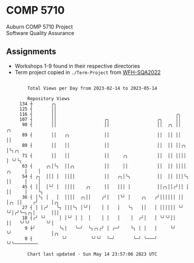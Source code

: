 # COMP 5710
Auburn COMP 5710 Project  
Software Quality Assurance

## Assignments
- Workshops 1-9 found in their respective directories
- Term project copied in `./Term-Project` from [WFH-SQA2022](https://github.com/wumphlett/WFH-SQA2022-AUBURN)

```

        Total Views per Day from 2023-02-14 to 2023-05-14

        Repository Views
     134 ┼       ╭╮
     125 ┤       ││
     116 ┤       ││                                             ╭╮
     107 ┤       ││                  ╭╮                  ╭╮     ││
      98 ┤       ││                  ││                  ││  ╭╮ ││             ╭╮
      89 ┤       ││   ╭╮             ││                  ││  ││ ││             ││
      80 ┤       ││   ││             ││                  ││  ││ ││╭╮           │╰╮╭╮
      71 ┤       ││   ││             ││     ╭╮           ││  ││ ││││           │ ╰╯╰╮
      63 ┤     ╭╮│╰╮  ││╭╮           ││     ││           ││  ││ ││││    ╭╮     │    │
      54 ┤ ╭╮  │││ │  ││││           ││   ╭╮│╰╮          ││  ││ │││╰╮   ││     │    │
      45 ┤ ││  │╰╯ │  ││││    ╭╮     ││   │││ │          ││╭╮││╭╯││ │   ││     │    ╰╮
      36 ┤ │╰╮ │   │  ││││  ╭╮││    ╭╯│   │╰╯ │    ╭╮   ╭╯││││││ ││ │╭╮ ││    ╭╯     │╭╮
      27 ┤ │ │╭╯   ╰╮ │││╰╮ │╰╯│    │ │   │   ╰╮   ││   │ ││││││ ╰╯ ╰╯│╭╯╰─╮╭╮│      │││
      18 ┤╭╯ ╰╯     │ │╰╯ │ │  │    │ │   │    │  ╭╯│   │ ╰╯╰╯││      ││   ╰╯╰╯      ╰╯│
       9 ┼╯         ╰╮│   ╰─╯  ╰╮╭╮╭╯ │ ╭─╯    ╰╮ │ │   │     ╰╯      ╰╯               │╭╮
       0 ┤           ╰╯         ╰╯╰╯  ╰─╯       ╰─╯ ╰───╯                              ╰╯╰─────────

        Chart last updated - Sun May 14 23:57:06 2023 UTC
        
```
